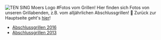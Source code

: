 ![TEN SING Moers Logo](../footage/banner2017/WettenKrass-Ticket-cutout-500dpi-01.png)
#Fotos vom Grillen!
Hier finden sich Fotos von unseren Grillabenden, z.B. vom alljährlichen Abschlussgrillen! :tada: Zurück zur Hauptseite geht's [hier](../../Links.md)!

* [Abschlussgrillen 2016](http://bit.ly/Abschlussgrillen16)
* [Abschlussgrillen 2013](http://bit.ly/Abschlussgrillen13)
